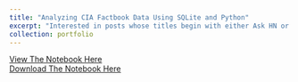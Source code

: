 ```yaml
---
title: "Analyzing CIA Factbook Data Using SQLite and Python"
excerpt: "Interested in posts whose titles begin with either Ask HN or Show HN"
collection: portfolio
---
```


<a href = "http://alexbakr.github.io/files/Analyzing CIA Factbook Data Using SQLite and Python.html">View The Notebook Here</a><br>
<a href = "http://alexbakr.github.io/files/Analyzing CIA Factbook Data Using SQLite and Python.ipynb">Download The Notebook Here</a>
